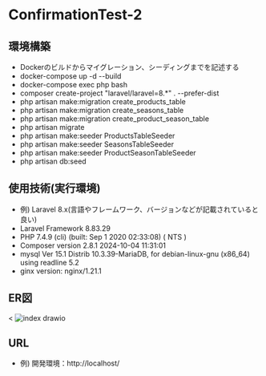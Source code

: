 # ConfirmationTest-2

## 環境構築
- Dockerのビルドからマイグレーション、シーディングまでを記述する
- docker-compose up -d --build
- docker-compose exec php bash
- composer create-project "laravel/laravel=8.*" . --prefer-dist
- php artisan make:migration create_products_table
- php artisan make:migration create_seasons_table
- php artisan make:migration create_product_season_table
- php artisan migrate
- php artisan make:seeder ProductsTableSeeder
- php artisan make:seeder SeasonsTableSeeder
- php artisan make:seeder ProductSeasonTableSeeder
- php artisan db:seed

## 使用技術(実行環境)
- 例) Laravel 8.x(言語やフレームワーク、バージョンなどが記載されていると良い)
- Laravel Framework 8.83.29
- PHP 7.4.9 (cli) (built: Sep  1 2020 02:33:08) ( NTS )
- Composer version 2.8.1 2024-10-04 11:31:01
- mysql  Ver 15.1 Distrib 10.3.39-MariaDB, for debian-linux-gnu (x86_64) using readline 5.2
- ginx version: nginx/1.21.1

## ER図
< ![index drawio](https://github.com/user-attachments/assets/f723f3ae-2d99-400c-ae34-96b3fe55330a)
>

## URL
- 例) 開発環境：http://localhost/
